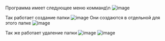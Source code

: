 Программа имеет следующее меню комманд\n
![image](https://user-images.githubusercontent.com/90443315/138585309-c062bbb5-5679-45f3-b255-580ec2a005f1.png)

Так работает создание папки
![image](https://user-images.githubusercontent.com/90443315/138585399-4085edc6-445e-45ac-91f0-9878d247ca17.png)
Они создаются в отдельной для этого папке
![image](https://user-images.githubusercontent.com/90443315/138585416-0b3817e6-116e-4611-9477-cb5ff08a0534.png)

Так же работает удаление папки
![image](https://user-images.githubusercontent.com/90443315/138585466-b74fdead-8fad-41fe-913f-26043d1ce064.png)
![image](https://user-images.githubusercontent.com/90443315/138585472-404cf1ad-dbff-4ea8-a79e-3c9668ebbd87.png)
